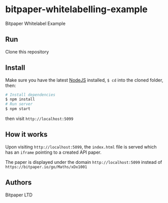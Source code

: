 # bitpaper-whitelabelling-example

Bitpaper Whitelabel Example

## Run

Clone this repository

## Install

Make sure you have the latest [NodeJS][nodejs] installed, `$ cd` into the cloned folder,
then:

```bash
# Install dependencies
$ npm install
# Run server
$ npm start
```

then visit `http://localhost:5099`

## How it works

Upon visiting `http://localhost:5099`, the `index.html` file is served which
has an `iframe` pointing to a created API paper.

The paper is displayed under the domain `http://localhost:5099` instead
of `https://bitpaper.io/go/Maths/xDx1001`

## Authors

Bitpaper LTD


[nodejs]: https://nodejs.org/en/
